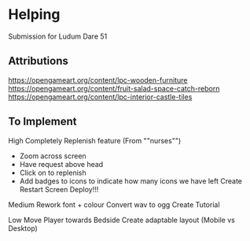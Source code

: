 # Helping

Submission for Ludum Dare 51

## Attributions

https://opengameart.org/content/lpc-wooden-furniture
https://opengameart.org/content/fruit-salad-space-catch-reborn
https://opengameart.org/content/lpc-interior-castle-tiles

## To Implement

High 
Completely Replenish feature (From ""nurses"")
- Zoom across screen
- Have request above head
- Click on to replenish
- Add badges to icons to indicate how many icons we have left
Create Restart Screen
Deploy!!!


Medium
Rework font + colour
Convert wav to ogg
Create Tutorial

Low
Move Player towards Bedside
Create adaptable layout (Mobile vs Desktop)



